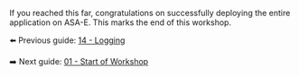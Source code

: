 If you reached this far, congratulations on successfully deploying the entire application on ASA-E. This marks the end of this workshop.

⬅️ Previous guide: [14 - Logging](../14-logging/README.md)

➡️ Next guide: [01 - Start of Workshop](../00-workshop-kickoff/README.md)